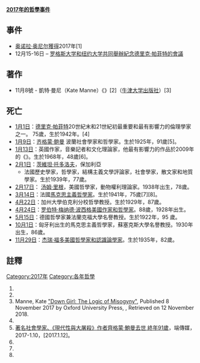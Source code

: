 **[2017年的](../Page/2017年.md "wikilink")[哲學事件](https://zh.wikipedia.org/wiki/哲學 "wikilink")**

## 事件

  - [奥诺拉·奥尼尔獲得](../Page/奥诺拉·奥尼尔.md "wikilink")2017年\[1\]
  - 12月15-16日 –
    [罗格斯大学和](../Page/罗格斯大学.md "wikilink")[纽约大学共同舉辦紀念](../Page/纽约大学.md "wikilink")[德里克·帕菲特的會議](../Page/德里克·帕菲特.md "wikilink")

## 著作

  - 11月8號 - 凱特·曼尼（Kate
    Manne）《》\[2\]（[牛津大学出版社](https://zh.wikipedia.org/wiki/牛津大学出版社 "wikilink")）\[3\]

## 死亡

  - [1月1日](../Page/1月1日.md "wikilink")：[德里克·帕菲特](../Page/德里克·帕菲特.md "wikilink")20世紀末和21世紀初最重要和最有影響力的倫理學家之一。
    75歲，生於1942年。\[4\]
  - [1月9日](../Page/1月9日.md "wikilink")：[齐格蒙·鲍曼](../Page/齐格蒙·鲍曼.md "wikilink")
    波蘭社會學家和哲學家。生於1925年，91歲\[5\]。
  - [1月13日](../Page/1月13日.md "wikilink")：英國作家，音樂記者和文化理論家，他最有影響力的作品於2009年的《》。生於1968年，48歲\[6\]。
  - [2月1日](../Page/2月1日.md "wikilink")：[茨維坦·托多洛夫](../Page/茨維坦·托多洛夫.md "wikilink")，保加利亞
    - 法國歷史學家，哲學家，結構主義文學評論家，社會學家，散文家和地質學家。生於1939年，77歲。
  - [2月17日](../Page/2月17日.md "wikilink")：
    [汤姆·里根](../Page/汤姆·里根.md "wikilink")，美國哲學家，動物權利理論家。1938年出生，78歲。
  - [3月14日](../Page/3月14日.md "wikilink")：法國[馬克思主義哲學家](https://zh.wikipedia.org/wiki/馬克思主義 "wikilink")。生於1941年，75歲\[7\]\[8\]。
  - [4月22日](../Page/4月22日.md "wikilink")：加州大學伯克利分校哲學教授。生於1929年，87歲。
  - [4月24日](../Page/4月24日.md "wikilink")：[罗伯特·梅纳德·波西格美國作家和哲學家](../Page/罗伯特·梅纳德·波西格.md "wikilink")。88歲，1928年出生。
  - [5月15日](../Page/5月15日.md "wikilink")：德國哲學家兼法蘭克福大學名譽教授。生於1922年，95 歲。
  - [10月1日](../Page/10月1日.md "wikilink")：匈牙利出生的馬克思主義哲學家，蘇塞克斯大學名譽教授。1930年出生，86歲。
  - [11月29日](../Page/11月29日.md "wikilink")：[杰瑞·福多美國哲學家和認識論學家](../Page/杰瑞·福多.md "wikilink")。生於1935年，82歲。

## 註釋

[Category:2017年](https://zh.wikipedia.org/wiki/Category:2017年 "wikilink")
[Category:各年哲學](https://zh.wikipedia.org/wiki/Category:各年哲學 "wikilink")

1.
2.
3.  Manne, Kate ["Down Girl: The Logic of
    Misogyny"](https://global.oup.com/academic/product/down-girl-9780190604981?q=down%20girl&lang=en&cc=us),
    Published 8 November 2017 by Oxford University Press, , Retrieved on
    12 November 2018.
4.
5.  [著名社會學家、《現代性與大屠殺》作者齊格蒙·鮑曼去世
    終年91歲](https://theinitium.com/article/20170110-dailynews-Zygmunt-Bauman/)，端傳媒，2017-1.10，\[2017.1.12\]。
6.
7.
8.